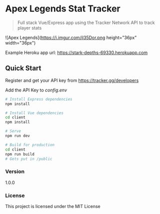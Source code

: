 # Apex Legends Stat Tracker

> Full stack Vue/Express app using the Tracker Network API to track player stats

![Apex Legends](https://i.imgur.com/il35Dor.png  height="36px" width="36px")

Example Heroku app url: https://stark-depths-69330.herokuapp.com

## Quick Start

Register and get your API key from
https://tracker.gg/developers

Add the API Key to _config.env_

```bash
# Install Express dependencies
npm install

# Install Vue dependencies
cd client
npm install

# Serve
npm run dev

# Build for production
cd client
npm run build
# Gets put in /public
```

### Version

1.0.0

### License

This project is licensed under the MIT License
